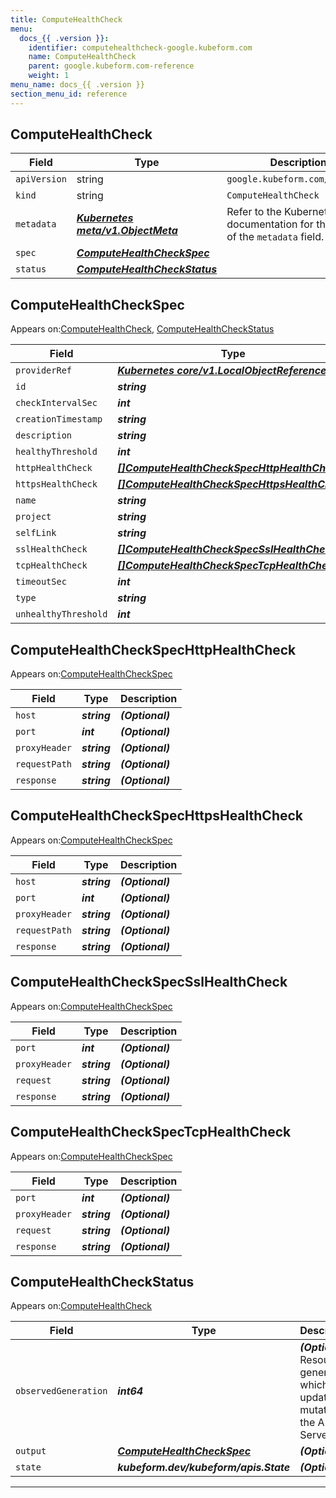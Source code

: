 ```yaml
---
title: ComputeHealthCheck
menu:
  docs_{{ .version }}:
    identifier: computehealthcheck-google.kubeform.com
    name: ComputeHealthCheck
    parent: google.kubeform.com-reference
    weight: 1
menu_name: docs_{{ .version }}
section_menu_id: reference
---
```


## ComputeHealthCheck
| Field | Type | Description |
| ------ | ----- | ----------- |
| `apiVersion` | string | `google.kubeform.com/v1alpha1` |
|    `kind` | string | `ComputeHealthCheck` |
| `metadata` | ***[Kubernetes meta/v1.ObjectMeta](https://kubernetes.io/docs/reference/generated/kubernetes-api/v1.13/#objectmeta-v1-meta)***|Refer to the Kubernetes API documentation for the fields of the `metadata` field.|
| `spec` | ***[ComputeHealthCheckSpec](#computehealthcheckspec)***||
| `status` | ***[ComputeHealthCheckStatus](#computehealthcheckstatus)***||
## ComputeHealthCheckSpec

Appears on:[ComputeHealthCheck](#computehealthcheck), [ComputeHealthCheckStatus](#computehealthcheckstatus)

| Field | Type | Description |
| ------ | ----- | ----------- |
| `providerRef` | ***[Kubernetes core/v1.LocalObjectReference](https://kubernetes.io/docs/reference/generated/kubernetes-api/v1.13/#localobjectreference-v1-core)***||
| `id` | ***string***||
| `checkIntervalSec` | ***int***| ***(Optional)*** |
| `creationTimestamp` | ***string***| ***(Optional)*** |
| `description` | ***string***| ***(Optional)*** |
| `healthyThreshold` | ***int***| ***(Optional)*** |
| `httpHealthCheck` | ***[[]ComputeHealthCheckSpecHttpHealthCheck](#computehealthcheckspechttphealthcheck)***| ***(Optional)*** |
| `httpsHealthCheck` | ***[[]ComputeHealthCheckSpecHttpsHealthCheck](#computehealthcheckspechttpshealthcheck)***| ***(Optional)*** |
| `name` | ***string***||
| `project` | ***string***| ***(Optional)*** |
| `selfLink` | ***string***| ***(Optional)*** |
| `sslHealthCheck` | ***[[]ComputeHealthCheckSpecSslHealthCheck](#computehealthcheckspecsslhealthcheck)***| ***(Optional)*** |
| `tcpHealthCheck` | ***[[]ComputeHealthCheckSpecTcpHealthCheck](#computehealthcheckspectcphealthcheck)***| ***(Optional)*** |
| `timeoutSec` | ***int***| ***(Optional)*** |
| `type` | ***string***| ***(Optional)*** |
| `unhealthyThreshold` | ***int***| ***(Optional)*** |
## ComputeHealthCheckSpecHttpHealthCheck

Appears on:[ComputeHealthCheckSpec](#computehealthcheckspec)

| Field | Type | Description |
| ------ | ----- | ----------- |
| `host` | ***string***| ***(Optional)*** |
| `port` | ***int***| ***(Optional)*** |
| `proxyHeader` | ***string***| ***(Optional)*** |
| `requestPath` | ***string***| ***(Optional)*** |
| `response` | ***string***| ***(Optional)*** |
## ComputeHealthCheckSpecHttpsHealthCheck

Appears on:[ComputeHealthCheckSpec](#computehealthcheckspec)

| Field | Type | Description |
| ------ | ----- | ----------- |
| `host` | ***string***| ***(Optional)*** |
| `port` | ***int***| ***(Optional)*** |
| `proxyHeader` | ***string***| ***(Optional)*** |
| `requestPath` | ***string***| ***(Optional)*** |
| `response` | ***string***| ***(Optional)*** |
## ComputeHealthCheckSpecSslHealthCheck

Appears on:[ComputeHealthCheckSpec](#computehealthcheckspec)

| Field | Type | Description |
| ------ | ----- | ----------- |
| `port` | ***int***| ***(Optional)*** |
| `proxyHeader` | ***string***| ***(Optional)*** |
| `request` | ***string***| ***(Optional)*** |
| `response` | ***string***| ***(Optional)*** |
## ComputeHealthCheckSpecTcpHealthCheck

Appears on:[ComputeHealthCheckSpec](#computehealthcheckspec)

| Field | Type | Description |
| ------ | ----- | ----------- |
| `port` | ***int***| ***(Optional)*** |
| `proxyHeader` | ***string***| ***(Optional)*** |
| `request` | ***string***| ***(Optional)*** |
| `response` | ***string***| ***(Optional)*** |
## ComputeHealthCheckStatus

Appears on:[ComputeHealthCheck](#computehealthcheck)

| Field | Type | Description |
| ------ | ----- | ----------- |
| `observedGeneration` | ***int64***| ***(Optional)*** Resource generation, which is updated on mutation by the API Server.|
| `output` | ***[ComputeHealthCheckSpec](#computehealthcheckspec)***| ***(Optional)*** |
| `state` | ***kubeform.dev/kubeform/apis.State***| ***(Optional)*** |
---

